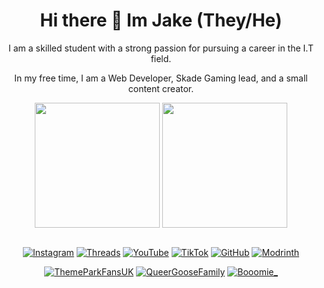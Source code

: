 <div align="center">

# Hi there 👋 Im Jake (They/He)
I am a skilled student with a strong passion for pursuing a career in the I.T field.

In my free time, I am a Web Developer, Skade Gaming lead, and a small content creator.

</div><div align=center>
  
<img height=200 align="center" src="https://github-readme-stats.vercel.app/api/?username=jakeplays12&layout=compact&theme=shades-of-purple">
<img height=200 align="center" src="https://github-readme-stats.vercel.app/api/top-langs/?username=jakeplays12&layout=compact&theme=shades-of-purple">
 </div><br><div align=center>
   
[![Instagram](https://img.shields.io/badge/Instagram-E4405F?style=for-the-badge&logo=instagram&logoColor=white)](https://www.instagram.com/jplays_12/)
[![Threads](https://img.shields.io/badge/threads-333?style=for-the-badge&logo=threads&logoColor=white)](https://www.threads.net/@jplays_12)
[![YouTube](https://img.shields.io/badge/YouTube-FF0000?style=for-the-badge&logo=youtube&logoColor=white)](https://www.youtube.com/channel/UC2dh_DhAFeVl-3iNrnmZpew)
[![TikTok](https://img.shields.io/badge/TikTok-000000?style=for-the-badge&logo=tiktok&logoColor=white)](https://www.tiktok.com/@jakeplays_12)
[![GitHub](https://img.shields.io/badge/GitHub-100000?style=for-the-badge&logo=github&logoColor=white)](https://github.com/Jakeplays12)
[![Modrinth](https://img.shields.io/badge/modrinth-16181c?style=for-the-badge&logo=modrinth&logoColor=00bd3c)](https://modrinth.com/user/Jakeplays12)
  </div>
 <div align=center>
  
[![ThemeParkFansUK](https://img.shields.io/badge/ThemeParkFansUK-bb96d9?style=for-the-badge&logo=discord&logoColor=white)](https://discord.gg/fvxUth9gTN)
[![QueerGooseFamily](https://img.shields.io/badge/QueerGooseFamily-be3bff?style=for-the-badge&logo=discord&logoColor=white)]()
[![Booomie_](https://img.shields.io/badge/Booomie__-d31fb2?style=for-the-badge&logo=discord&logoColor=white)](https://discord.gg/https://discord.gg/AQyb5GzAf3)

  </div
